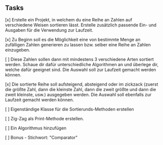 ## Tasks

[x] Erstelle ein Projekt, in welchem du eine Reihe an Zahlen auf 
verschiedene Weisen sortieren lässt. Erstelle zusätzlich passende 
Ein- und Ausgaben für die Verwendung zur Laufzeit.

[x] Zu Beginn soll es die Möglichkeit eine von bestimmte Menge an 
zufälligen Zahlen generieren zu lassen bzw. selber eine Reihe an 
Zahlen einzugeben.

[ ] Diese Zahlen sollen dann mit mindestens 3 verschiedene Arten 
sortiert werden. Schaue dir dafür unterschiedliche Algorithmen 
an und überlege dir, welche dafür geeignet sind. 
Die Auswahl soll zur Laufzeit gemacht werden können.

[x] Die sortierte Reihe soll aufsteigend, absteigend oder im zickzack 
(zuerst die größte Zahl, dann die kleinste Zahl, dann die zweit größte 
und dann die zweit kleinste, usw.) ausgegeben werden. Die Auswahl soll 
ebenfalls zur Laufzeit gemacht werden können.

[ ] Eigenständige Klasse für die Sortierunds-Methoden erstellen

[ ] Zig-Zag als Print-Methode erstellen.

[ ] Ein Algorithmus hinzufügen

[ ] Bonus - Stichwort: "Comparator"